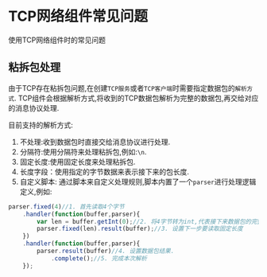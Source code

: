 # TCP网络组件常见问题

使用TCP网络组件时的常见问题

## 粘拆包处理

由于TCP存在粘拆包问题,在创建`TCP服务`或者`TCP客户端`时需要指定数据包的`解析方式`.
TCP组件会根据解析方式,将收到的TCP数据包解析为完整的数据包,再交给对应的消息协议处理.

目前支持的解析方式:

1. 不处理:收到数据包时直接交给消息协议进行处理.
2. 分隔符:使用分隔符来处理粘拆包,例如:`\n`.
3. 固定长度:使用固定长度来处理粘拆包.
4. 长度字段：使用指定的字节数据来表示接下来的包长度.
5. 自定义脚本: 通过脚本来自定义处理规则,脚本内置了一个`parser`进行处理逻辑定义,例如:

```js
parser.fixed(4)//1. 首先读取4个字节
    .handler(function(buffer,parser){
        var len = buffer.getInt(0);//2. 将4字节转为int,代表接下来数据包的完整长度.
        parser.fixed(len).result(buffer);//3. 设置下一步要读取固定长度
    })
    .handler(function(buffer,parser){
        parser.result(buffer)//4. 设置数据包结果.
            .complete();//5. 完成本次解析
    });
```